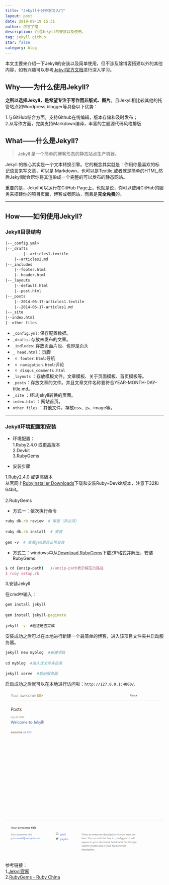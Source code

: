 ```yaml
---
title: "Jekyll十分钟学习入门"
layout: post
date: 2019-09-19 15:31
author: 厉害了喵
description: 介绍Jekyll的安装以及使用。
tag: jekyll github
star: false
category: blog
---
```


本文主要来介绍一下Jekyll的安装以及简单使用，但不涉及除博客搭建以外的其他内容，如有兴趣可以参考[Jekyll官方文档](http://jekyllcn.com/)进行深入学习。  

## Why——为什么使用Jekyll?

**之所以选择Jekyll，是希望专注于写作而非版式、图片**。且Jekyll相比较其他的托管站点如Wordpress,blogger等具备以下优势：

1.与GitHub结合方面，支持Github在线编辑，版本存储和及时发布；  
2.从写作方面，完美支持Markdown编译，丰富的主题源代码风格排版

## What——什么是Jekyll?

> Jekyll 是一个简单的博客形态的静态站点生产机器。

Jekyll 的核心其实是一个文本转换引擎。它的概念其实就是：你用你最喜欢的标记语言来写文章，可以是 Markdown，也可以是Textile,或者就是简单的HTML,然后Jekyll就会帮你将其渲染成一个完整的可以发布的静态网站。

重要的是，Jekyll可以运行在GitHub Page上，也就是说，你可以使用GitHub的服务来搭建你的项目页面、博客或者网站，而且是**完全免费**的。

---

## How——如何使用Jekyll?

### Jekyll目录结构

```html
|--_config.yml>
|--_drafts
        |--articles1.textile
    |--articles2.md
|--_includes
    |--footer.html
    |--header.html
|--_layouts
    |--default.html
    |--post.html
|--_posts
    |--2014-06-17-articles1.textile
    |--2014-06-17-articles1.md
|--_site
|--index.html
|--other files
```

- `_config.yml`: 保存配置数据。<br>
- `_drafts`: 存放未发布的文章。<br>
- `_indludes`: 存放页面片段、也即是页头<br>
- `_ head.html`：页脚  
- -  `footer.html`:导航
- -  `navigation.html`:评论
- -  `disqus_comments.html`
- `_layouts` ：存放模板文件。文章模板、关于页面模板、首页模板等。
- `_posts`：存放文章的文件。并且文章文件名称要符合YEAR-MONTH-DAY-title.md。
- `_site` ：经过jekyll转换的页面。
- `index.html` ：网站首页。
- `other files` ：其他文件，存放css、js、image等。

---

### Jekyll环境配置和安装

- 环境配置：  
1.Ruby2.4.0 或更高版本  
2.Devkit  
3.RubyGems

- 安装步骤  

1.Ruby2.4.0 或更高版本  
从官网上[RubyInstaller Downloads](https://rubyinstaller.org/downloads/)下载和安装Ruby+Devkit版本，注意下32和64bit。<br>   
2.RubyGems  

- 方式一：依次执行命令
```ruby
ruby dk.rb review  # 审查（非必须）

ruby dk.rb install  # 安装

gem -v  # 查看gem是否正常安装
```
- 方式二：windows中从[Download RubyGems](https://link.jianshu.com/?t=https%3A%2F%2Frubygems.org%2Fpages%2Fdownload)下载ZIP格式并解压，安装RubyGems:  
```ruby
$ cd {unzip-path}   //unzip-path表示解压的路径
$ ruby setup.rb
```

3.安装Jekyll

在cmd中输入：
```cmd
gem install jekyll

gem install jekyll-paginate

jekyll -v  #验证是否完成

```

安装成功之后可以在本地进行新建一个最简单的博客，进入该项目文件夹并启动服务器。
```ruby
jekyll new myblog  #新建项目

cd myblog  #进入该文件夹目录
   
jekyll serve  #启动服务器
```

启动成功之后就可以在本地进行访问啦：`http://127.0.0.1:4000/`.

![](\assets\images\Jekyll.png)

参考链接：  
1.[Jekyll官网](https://www.jekyll.com.cn/docs/installation/windows/)  
2.[RubyGems - Ruby China](https://gems.ruby-china.com/)  